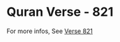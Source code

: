 # Quran Verse - 821 

For more infos, See [Verse 821](https://www.quranbookk.com/quran/search?q=821)
